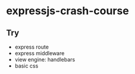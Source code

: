 # expressjs-crash-course

## Try

- express route
- express middleware
- view engine: handlebars
- basic css


